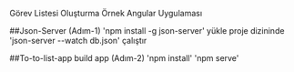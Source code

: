 Görev Listesi Oluşturma Örnek Angular Uygulaması

##Json-Server (Adım-1)
'npm install -g json-server' yükle
proje dizininde 'json-server --watch db.json' çalıştır

##To-to-list-app build app (Adım-2)
'npm install'
'npm serve'

